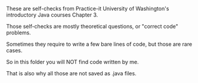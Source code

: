 

These are self-checks from Practice-it University of Washington's introductory Java courses Chapter 3.

Those self-checks are mostly theoretical questions, or "correct code" problems.

Sometimes they require to write a few bare lines of code, but those are rare cases.

So in this folder you will NOT find code written by me.

That is also why all those are not saved as .java files.

